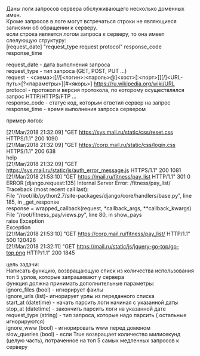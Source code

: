 Даны логи запросов сервера обслуживающего несколько доменных имен.<br />
Кроме запросов в логе могут встречаться строки не являющиеся записями об обращении к серверу.<br />
если строка является логом запроса к серверу, то она имеет слелующую структуру:<br />
[request_date] "request_type request protocol" response_code response_time<br />

request_date - дата выполнения запроса<br />
request_type - тип запроса (GET, POST, PUT ...)<br />
request - <схема>:[//[<логин>:<пароль>@]<хост>[:<порт>]][/]<URL‐путь>[?<параметры>][#<якорь>] https://ru.wikipedia.org/wiki/URL<br />
protocol - протокол и версия протокола, по которому осуществлялся запрос HTTP/HTTPS/FTP ...<br />
response_code - статус код, которым ответил сервер на запрос<br />
response_time - время выполнения запроса сервером<br />

пример логов:
  
[21/Mar/2018 21:32:09] "GET https://sys.mail.ru/static/css/reset.css HTTPS/1.1" 200 1090<br />
[21/Mar/2018 21:32:09] "GET https://corp.mail.ru/static/css/login.css HTTPS/1.1" 200 638<br />
help<br />
[21/Mar/2018 21:32:09] "GET https://sys.mail.ru/static/js/auth_error_message.js HTTPS/1.1" 200 1081<br />
[21/Mar/2018 21:53:10] "GET https://mail.ru/fitness/pay_list HTTP/1.1" 301 0<br />
ERROR [django.request:135] Internal Server Error: /fitness/pay_list/<br />
Traceback (most recent call last):<br />
  File "/root/lib/python2.7/site-packages/django/core/handlers/base.py", line 185, in _get_response<br />
    response = wrapped_callback(request, *callback_args, **callback_kwargs)<br />
  File "/root/fitness_pay/views.py", line 80, in show_pays<br />
    raise Exception<br />
Exception<br />
[21/Mar/2018 21:53:10] "GET https://corp.mail.ru/fitness/pay_list/ HTTP/1.1" 500 120426<br />
[21/Mar/2018 21:32:11] "GET https://mail.ru/static/js/jquery-go-top/go-top.png HTTP/1.1" 200 1845<br />

цель задачи:<br />
Написать функцию, возвращающую списк из количества использования топ 5 урлов, которые запрашивают у сервера<br />
функция должна принимать дополнительные параметры:<br />
ignore_files (bool) - игнорирует фаилы<br />
ignore_urls (list)- игнорирует урлы из переданного списка<br />
start_at (datetime) - начать парсить логи начиная с указанной даты<br />
stop_at (datetime) - закончить парсить логи на указанной дате<br />
request_type (string) - тип запроса, которые надо парсить ( остальные игнорируются)<br />
ignore_www (bool) - игнорировать www перед доменом<br />
slow_queries (bool) - если True возвращает количество милисекунд (целую часть), потраченное на топ 5 самых медленных запросов к серверу<br />

